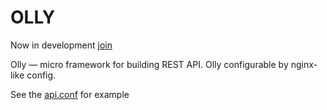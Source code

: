 # OLLY

Now in development [join](https://github.com/AtomixInteractions/olly/pulls)

Olly — micro framework for building REST API. Olly configurable by nginx-like config.

See the [api.conf](api.conf) for example